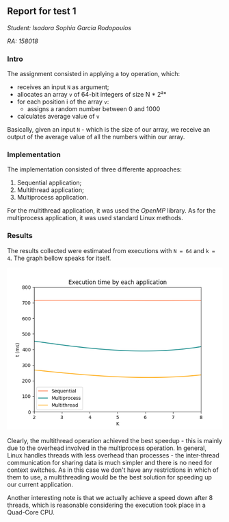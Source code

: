 ## Report for test 1

_Student: Isadora Sophia Garcia Rodopoulos_

_RA: 158018_

### Intro
The assignment consisted in applying a toy operation, which:

* receives an input ```N``` as argument;
* allocates an array ```v``` of 64-bit integers of size N * 2²°
* for each position i of the array ```v```:
     + assigns a random number between 0 and 1000
* calculates average value of ```v```

Basically, given an input ```N``` - which is the size of our array, we receive an output of the average value of all the numbers within our array.

### Implementation
The implementation consisted of three differente approaches:
1. Sequential application;
1. Multithread application;
1. Multiprocess application.

For the multithread application, it was used the _OpenMP_ library. As for the multiprocess application, it was used standard Linux methods.

### Results
The results collected were estimated from executions with ```N = 64``` and ```k = 4```. The graph bellow speaks for itself.

![Graph](results/graph.png)

Clearly, the multithread operation achieved the best speedup - this is mainly due to the overhead involved in the multiprocess operation. In general, Linux handles threads with less overhead than processes - the inter-thread communication for sharing data is much simpler and there is no need for context switches. As in this case we don't have any restrictions in which of them to use, a multithreading would be the best solution for speeding up our current application.

Another interesting note is that we actually achieve a speed down after 8 threads, which is reasonable considering the execution took place in a Quad-Core CPU.
